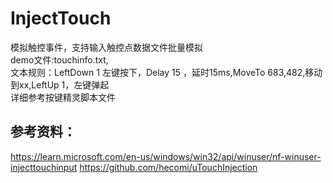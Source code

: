 # InjectTouch
模拟触控事件，支持输入触控点数据文件批量模拟   
demo文件:touchinfo.txt,  
文本规则：LeftDown 1 左键按下，Delay 15 ，延时15ms,MoveTo 683,482,移动到xx,LeftUp 1，左键弹起  
详细参考按键精灵脚本文件  

## 参考资料：
https://learn.microsoft.com/en-us/windows/win32/api/winuser/nf-winuser-injecttouchinput 
https://github.com/hecomi/uTouchInjection 

